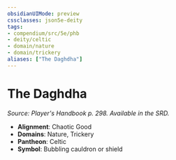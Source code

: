```yaml
---
obsidianUIMode: preview
cssclasses: json5e-deity
tags:
- compendium/src/5e/phb
- deity/celtic
- domain/nature
- domain/trickery
aliases: ["The Daghdha"]
---
```

# The Daghdha
*Source: Player's Handbook p. 298. Available in the SRD.* 

- **Alignment**: Chaotic Good
- **Domains**: Nature, Trickery
- **Pantheon**: Celtic
- **Symbol**: Bubbling cauldron or shield